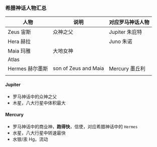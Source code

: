 ### 希腊神话人物汇总

| 人物            | 说明                 | 对应罗马神话人物 |
| --------------- | -------------------- | ---------------- |
| Zeus 宙斯       | 众神之父             | Jupiter 朱庇特   |
| Hera 赫拉       |                      | Juno 朱诺        |
| Maia 玛雅       | 大地女神             |                  |
| Atlas           |                      |                  |
| Hermes 赫尔墨斯 | son of Zeus and Maia | Mercury 墨丘利   |
|                 |                      |                  |

#### Jupiter
- 罗马神话中的众神之父
- 木星，八大行星中体积最大
#### Mercury
- 罗马神话中的商业神，**跑得快**，信使，对应希腊神话中的 `Hermes`
- 水星，八大行星中转速最快
- 水银/汞 Hg，流动